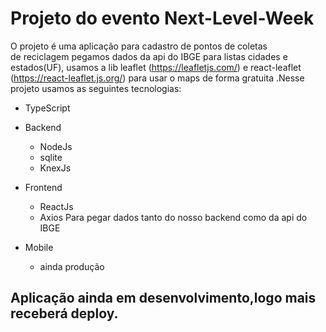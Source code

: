 # Projeto do evento Next-Level-Week #
O projeto é uma aplicação para cadastro de pontos de coletas<br>
de reciclagem pegamos dados da api do IBGE para listas cidades e estados(UF), usamos a lib leaflet (https://leafletjs.com/) e react-leaflet (https://react-leaflet.js.org/) para usar o maps de forma gratuita .Nesse projeto usamos as seguintes tecnologias:<br>

* TypeScript

* Backend
  * NodeJs
  * sqlite
  * KnexJs
* Frontend
  * ReactJs
  * Axios Para pegar dados tanto do nosso backend como da api do IBGE
* Mobile
  * ainda produção



## Aplicação ainda em desenvolvimento,logo mais receberá deploy. ##
